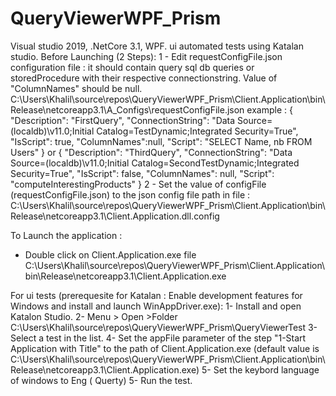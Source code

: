 # QueryViewerWPF_Prism
Visual studio 2019, .NetCore 3.1, WPF.
ui automated tests using Katalan studio.
Before Launching  (2 Steps):
  1 - Edit requestConfigFile.json configuration file : it should contain query sql db queries or storedProcedure with their respective connectionstring. Value of "ColumnNames" should be null.
      C:\Users\Khalil\source\repos\QueryViewerWPF_Prism\Client.Application\bin\Release\netcoreapp3.1\A_Configs\requestConfigFile.json
      example :
      {
        "Description": "FirstQuery",
        "ConnectionString": "Data Source=(localdb)\\v11.0;Initial Catalog=TestDynamic;Integrated Security=True",
        "IsScript": true,
        "ColumnNames":null,
        "Script": "SELECT Name, nb FROM Users"
		  }
      or 
      {
        "Description": "ThirdQuery",
        "ConnectionString": "Data Source=(localdb)\\v11.0;Initial Catalog=SecondTestDynamic;Integrated Security=True",
        "IsScript": false,
        "ColumnNames": null,
        "Script": "computeInterestingProducts"
		  }
 2 - Set the value of configFile (requestConfigFile.json) to the json config file path in file :
      C:\Users\Khalil\source\repos\QueryViewerWPF_Prism\Client.Application\bin\Release\netcoreapp3.1\Client.Application.dll.config 
 
 To Launch the application :
 - Double click on Client.Application.exe file
     C:\Users\Khalil\source\repos\QueryViewerWPF_Prism\Client.Application\bin\Release\netcoreapp3.1\Client.Application.exe

For ui tests  (prerequesite for Katalan : Enable development features for Windows and install and launch WinAppDriver.exe):
 1- Install and open Katalon Studio.
 2- Menu > Open >Folder 
    C:\Users\Khalil\source\repos\QueryViewerWPF_Prism\QueryViewerTest
 3- Select a test in the list.
 4- Set the appFile parameter of the step "1-Start Application with Title" to the path of Client.Application.exe
  (default value is  C:\Users\Khalil\source\repos\QueryViewerWPF_Prism\Client.Application\bin\Release\netcoreapp3.1\Client.Application.exe)
 5- Set the keybord language of windows to Eng ( Querty)
 5- Run the test.
 

 
 

